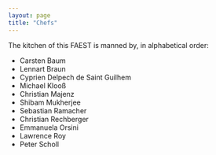 ```yaml
---
layout: page
title: "Chefs"
---
```


The kitchen of this FAEST is manned by, in alphabetical order:

- Carsten Baum
- Lennart Braun
- Cyprien Delpech de Saint Guilhem
- Michael Klooß
- Christian Majenz
- Shibam Mukherjee
- Sebastian Ramacher
- Christian Rechberger
- Emmanuela Orsini
- Lawrence Roy
- Peter Scholl
